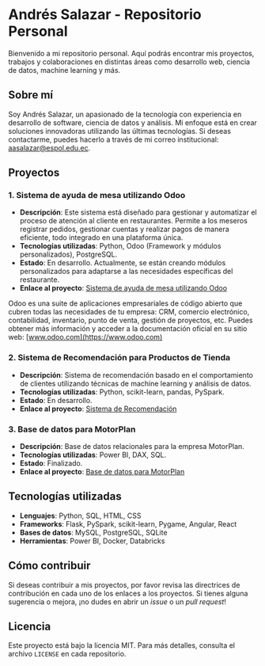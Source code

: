 # Andrés Salazar - Repositorio Personal

Bienvenido a mi repositorio personal. Aquí podrás encontrar mis proyectos, trabajos y colaboraciones en distintas áreas como desarrollo web, ciencia de datos, machine learning y más.

## Sobre mí
Soy Andrés Salazar, un apasionado de la tecnología con experiencia en desarrollo de software, ciencia de datos y análisis. Mi enfoque está en crear soluciones innovadoras utilizando las últimas tecnologías. Si deseas contactarme, puedes hacerlo a través de mi correo institucional: [aasalazar@espol.edu.ec](mailto:aasalazar@espol.edu.ec).

## Proyectos

### 1. **Sistema de ayuda de mesa utilizando Odoo**
- **Descripción**: Este sistema está diseñado para gestionar y automatizar el proceso de atención al cliente en restaurantes. Permite a los meseros registrar pedidos, gestionar cuentas y realizar pagos de manera eficiente, todo integrado en una plataforma única.
- **Tecnologías utilizadas**: Python, Odoo (Framework y módulos personalizados), PostgreSQL.
- **Estado**: En desarrollo. Actualmente, se están creando módulos personalizados para adaptarse a las necesidades específicas del restaurante.
- **Enlace al proyecto**: [Sistema de ayuda de mesa utilizando Odoo](https://gitlab.espol.edu.ec/aasalazar/helpdesk-odoo-espol)

Odoo es una suite de aplicaciones empresariales de código abierto que cubren todas las necesidades de tu empresa: CRM, comercio electrónico, contabilidad, inventario, punto de venta, gestión de proyectos, etc. Puedes obtener más información y acceder a la documentación oficial en su sitio web: [www.odoo.com](https://www.odoo.com)

### 2. **Sistema de Recomendación para Productos de Tienda**
- **Descripción**: Sistema de recomendación basado en el comportamiento de clientes utilizando técnicas de machine learning y análisis de datos.
- **Tecnologías utilizadas**: Python, scikit-learn, pandas, PySpark.
- **Estado**: En desarrollo.
- **Enlace al proyecto**: [Sistema de Recomendación](https://github.com/AndresSalazar19/PreTaws)

### 3. **Base de datos para MotorPlan**
- **Descripción**: Base de datos relacionales para la empresa MotorPlan. 
- **Tecnologías utilizadas**: Power BI, DAX, SQL.
- **Estado**: Finalizado.
- **Enlace al proyecto**: [Base de datos para MotorPlan](https://github.com/AndresSalazar19/MotorPlanDB)

## Tecnologías utilizadas
- **Lenguajes**: Python, SQL, HTML, CSS
- **Frameworks**: Flask, PySpark, scikit-learn, Pygame, Angular, React
- **Bases de datos**: MySQL, PostgreSQL, SQLite
- **Herramientas**: Power BI, Docker, Databricks



## Cómo contribuir
Si deseas contribuir a mis proyectos, por favor revisa las directrices de contribución en cada uno de los enlaces a los proyectos. Si tienes alguna sugerencia o mejora, ¡no dudes en abrir un *issue* o un *pull request*!

## Licencia
Este proyecto está bajo la licencia MIT. Para más detalles, consulta el archivo `LICENSE` en cada repositorio.
